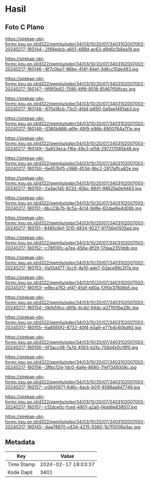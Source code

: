 # Hasil

## Foto C Plano

https://sirekap-obj-formc.kpu.go.id/d322/pemilu/pdpr/34/03/10/20/07/3403102007003-20240217-180144--2f66edcb-a651-489d-ac63-d9d0c1b8ea19.jpg

https://sirekap-obj-formc.kpu.go.id/d322/pemilu/pdpr/34/03/10/20/07/3403102007003-20240217-180146--8f7c0be7-86be-414f-84ef-3d6cc10de493.jpg

https://sirekap-obj-formc.kpu.go.id/d322/pemilu/pdpr/34/03/10/20/07/3403102007003-20240217-180147--9f8f0b82-7595-4ff8-8518-81467f56fcec.jpg

https://sirekap-obj-formc.kpu.go.id/d322/pemilu/pdpr/34/03/10/20/07/3403102007003-20240217-180148--670a18cb-73c0-4fd4-b850-0a9ae1491ab3.jpg

https://sirekap-obj-formc.kpu.go.id/d322/pemilu/pdpr/34/03/10/20/07/3403102007003-20240217-180148--0380b888-a6fe-49f9-b96b-8900764a7f1e.jpg

https://sirekap-obj-formc.kpu.go.id/d322/pemilu/pdpr/34/03/10/20/07/3403102007003-20240217-180149--3a923eca-f16e-49c3-a158-297217085b48.jpg

https://sirekap-obj-formc.kpu.go.id/d322/pemilu/pdpr/34/03/10/20/07/3403102007003-20240217-180150--6e653bf5-c986-453d-9bc2-2817affca82e.jpg

https://sirekap-obj-formc.kpu.go.id/d322/pemilu/pdpr/34/03/10/20/07/3403102007003-20240217-180150--2a3acfa5-8232-40bc-8841-98629a0e9463.jpg

https://sirekap-obj-formc.kpu.go.id/d322/pemilu/pdpr/34/03/10/20/07/3403102007003-20240217-180151--6bc23b7b-9c5a-4c14-9d6e-62dae6e4d09b.jpg

https://sirekap-obj-formc.kpu.go.id/d322/pemilu/pdpr/34/03/10/20/07/3403102007003-20240217-180151--8485c6ef-1215-4834-9227-91706e0505ad.jpg

https://sirekap-obj-formc.kpu.go.id/d322/pemilu/pdpr/34/03/10/20/07/3403102007003-20240217-180152--c78f091c-a7ea-456e-9f29-17daa2351ddb.jpg

https://sirekap-obj-formc.kpu.go.id/d322/pemilu/pdpr/34/03/10/20/07/3403102007003-20240217-180153--0a12dd77-3cc5-4e10-ade7-02ace89c2f7a.jpg

https://sirekap-obj-formc.kpu.go.id/d322/pemilu/pdpr/34/03/10/20/07/3403102007003-20240217-180153--e9bca762-ef41-45df-b60a-f2f0e37806b5.jpg

https://sirekap-obj-formc.kpu.go.id/d322/pemilu/pdpr/34/03/10/20/07/3403102007003-20240217-180154--0bfe59cc-d91b-4c4d-94dc-a371f01be29c.jpg

https://sirekap-obj-formc.kpu.go.id/d322/pemilu/pdpr/34/03/10/20/07/3403102007003-20240217-180155--6a8560f2-8732-40f4-b5a9-e77b4c60bd92.jpg

https://sirekap-obj-formc.kpu.go.id/d322/pemilu/pdpr/34/03/10/20/07/3403102007003-20240217-180156--0f3acc08-7a7d-4563-b2fa-758d4e0cf8f0.jpg

https://sirekap-obj-formc.kpu.go.id/d322/pemilu/pdpr/34/03/10/20/07/3403102007003-20240217-180156--3ffbc12d-1dc0-4a9e-8680-7fef1349308c.jpg

https://sirekap-obj-formc.kpu.go.id/d322/pemilu/pdpr/34/03/10/20/07/3403102007003-20240217-180157--c0840671-6d6c-4acb-b01f-8586aa647749.jpg

https://sirekap-obj-formc.kpu.go.id/d322/pemilu/pdpr/34/03/10/20/07/3403102007003-20240217-180157--c12dce0c-fced-4801-a2a0-f4dd6e638517.jpg

https://sirekap-obj-formc.kpu.go.id/d322/pemilu/pdpr/34/03/10/20/07/3403102007003-20240217-180145--4aa78870-c634-4215-9380-1b7f5008a3ac.jpg


## Metadata

| Key        | Value               |
| ---------- | ------------------- |
| Time Stamp | 2024-02-17 18:03:37 |
| Kode Dapil | 3401                |



